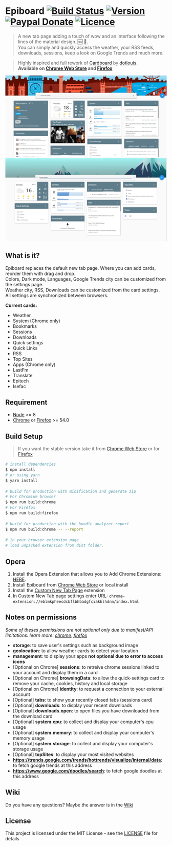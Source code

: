 # Epiboard [![Build Status](https://travis-ci.org/Alexays/Epiboard.svg?branch=master)](https://travis-ci.org/Alexays/Epiboard) [![Version](https://img.shields.io/github/package-json/v/Alexays/Epiboard.svg)](https://github.com/Alexays/Epiboard/releases) [![Paypal Donate](https://img.shields.io/badge/Donate-Paypal-2244dd.svg)](https://paypal.me/ARouillard) [![Licence](https://img.shields.io/badge/License-MIT-yellow.svg)](LICENSE)

> A new tab page adding a touch of wow and an interface following the lines of the material design. 🆕 🎉.<br>
> You can simply and quickly access the weather, your RSS feeds, downloads, sessions, keep a look on Google Trends and much more.

> Highly inspired and full rework of [Cardboard](https://github.com/dotlouis/cardboard) by [dotlouis](https://github.com/dotlouis).<br>
> **Available on [Chrome Web Store](https://chrome.google.com/webstore/detail/epiboard/eblmkpheecdcbflbhbadgfciakhlhdnm) and [Firefox](https://addons.mozilla.org/fr/firefox/addon/epiboard/)**

![Epiboard](https://raw.githubusercontent.com/alexays/epiboard/master/screenshot-2.jpg)
![Epiboard](https://raw.githubusercontent.com/alexays/epiboard/master/screenshot.jpg)

## What is it?

Epiboard replaces the default new tab page. Where you can add cards, reorder them with drag and drop.<br>
Colors, Dark mode, Languages, Google Trends city can be customized from the settings page.<br>
Weather city, RSS, Downloads can be customized from the card settings.<br>
All settings are synchronized between browsers.

**Current cards:**
 - Weather
 - System (Chrome only)
 - Bookmarks
 - Sessions
 - Downloads
 - Quick settings
 - Quick Links
 - RSS
 - Top Sites
 - Apps (Chrome only)
 - LastFm
 - Translate
 - Epitech
 - Isefac

## Requirement

- [Node](https://nodejs.org/en/) >= 8
- [Chrome](https://www.google.com/chrome/) or [Firefox](https://www.mozilla.org/firefox/) >= 54.0

## Build Setup

> If you want the stable version take it from [Chrome Web Store](https://chrome.google.com/webstore/detail/epiboard/eblmkpheecdcbflbhbadgfciakhlhdnm) or for [Firefox](https://addons.mozilla.org/fr/firefox/addon/epiboard/)

``` bash
# install dependencies
$ npm install
# or using yarn
$ yarn install

# build for production with minification and generate zip
# For Chromium browser
$ npm run build:chrome
# For Firefox
$ npm run build:firefox

# build for production with the bundle analyzer report
$ npm run build:chrome -- --report

# in your browser extension page
# load unpacked extension from dist folder.
```

## Opera

1. Install the Opera Extension that allows you to Add Chrome Extensions: [HERE](https://addons.opera.com/en/extensions/details/download-chrome-extension-9/).
2. Install Epiboard from [Chrome Web Store](https://chrome.google.com/webstore/detail/epiboard/eblmkpheecdcbflbhbadgfciakhlhdnm) or local install
3. Install the [Custom New Tab Page](https://addons.opera.com/en/extensions/details/custom-new-tab-page/) extension
4. In Custom New Tab page settings enter URL: `chrome-extension://eblmkpheecdcbflbhbadgfciakhlhdnm/index.html`

## Notes on permissions

*Some of theses permissions are not optional only due to manifest/API limitations: learn more: [chrome](https://developer.chrome.com/extensions/permissions), [firefox](https://developer.mozilla.org/en-US/Add-ons/WebExtensions/manifest.json/optional_permissions)*

- **storage**: to save user's settings such as background image
- **geolocation**: to allow weather cards to detect your location
- **management**: to display your apps **not optional due to error to access icons**
- [Optional on Chrome] **sessions**: to retreive chrome sessions linked to your account and display them in a card
- [Optional on Chrome] **browsingData**: to allow the quick-settings card to remove your cache, cookies, history and local storage
- [Optional on Chrome] **identity**: to request a connection to your external account
- [Optional] **tabs**: to show your recently closed tabs (sessions card)
- [Optional] **downloads**: to display your recent downloads
- [Optional] **downloads.open**: to open files you have downloaded from the download card
- [Optional] **system.cpu**: to collect and display your computer's cpu usage
- [Optional] **system.memory**: to collect and display your computer's memory usage
- [Optional] **system.storage**: to collect and display your computer's storage usage
- [Optional] **topSites**: to display your most visited websites
- **https://trends.google.com/trends/hottrends/visualize/internal/data**: to fetch google trends at this address
- **https://www.google.com/doodles/search**: to fetch google doodles at this address

## Wiki

Do you have any questions? Maybe the answer is in the [Wiki](https://github.com/Alexays/Epiboard/wiki)

## License

This project is licensed under the MIT License - see the [LICENSE](LICENSE) file for details
